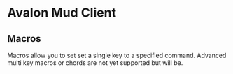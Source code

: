 # Avalon Mud Client

## Macros

Macros allow you to set set a single key to a specified command.  Advanced multi key macros or chords are not yet supported but will be.